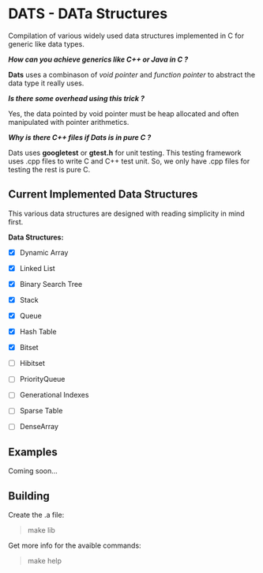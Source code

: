 # **DATS** - **DAT**a **S**tructures

Compilation of various widely used data structures implemented in C for generic like data types.

***How can you achieve generics like C++ or Java in C ?***

**Dats** uses a combinason of *void pointer* and *function pointer* to abstract the data type it really uses.

***Is there some overhead using this trick ?***

Yes, the data pointed by void pointer must be heap allocated and often manipulated with pointer arithmetics. 

***Why is there C++ files if Dats is in pure C ?***

Dats uses **googletest** or **gtest.h** for unit testing. This testing framework uses .cpp files to write C and C++ test unit. So, we only have .cpp files for testing the rest is pure C. 

## Current Implemented Data Structures

This various data structures are designed with reading simplicity in mind first. 

**Data Structures:**

- [x] Dynamic Array 
- [x] Linked List
- [X] Binary Search Tree
- [x] Stack
- [X] Queue 
- [X] Hash Table
- [X] Bitset

- [ ] Hibitset
- [ ] PriorityQueue
- [ ] Generational Indexes
- [ ] Sparse Table
- [ ] DenseArray

## Examples

Coming soon...

## Building

Create the .a file:

> make lib

Get more info for the avaible commands: 

> make help